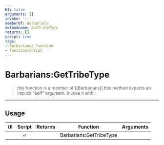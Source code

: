 ```yaml
---
UI: false
arguments: []
invoke: ':'
memberOf: Barbarians
methodname: GetTribeType
returns: []
script: true
tags:
- Barbarians/_function
- function/script
---
```

# Barbarians:GetTribeType
> this function is a member of [[Barbarians]]
> this method expects an implicit "self" argument. invoke it with `:`
-----
## Usage
|  UI | Script | Returns | Function | Arguments |
|:---:|:------:|-------:|:--------:|:---------|
| |✓||Barbarians:GetTribeType||
